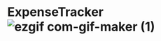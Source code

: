 # ExpenseTracker![ezgif com-gif-maker (1)](https://user-images.githubusercontent.com/101294132/186038687-be0bd8e3-3446-4412-9c54-f1565b1b897e.gif)
